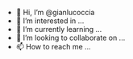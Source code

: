 - 👋 Hi, I’m @gianlucoccia
- 👀 I’m interested in ...
- 🌱 I’m currently learning ...
- 💞️ I’m looking to collaborate on ...
- 📫 How to reach me ...

<!---
gianlucoccia/gianlucoccia is a ✨ special ✨ repository because its `README.md` (this file) appears on your GitHub profile.
You can click the Preview link to take a look at your changes.
--->
